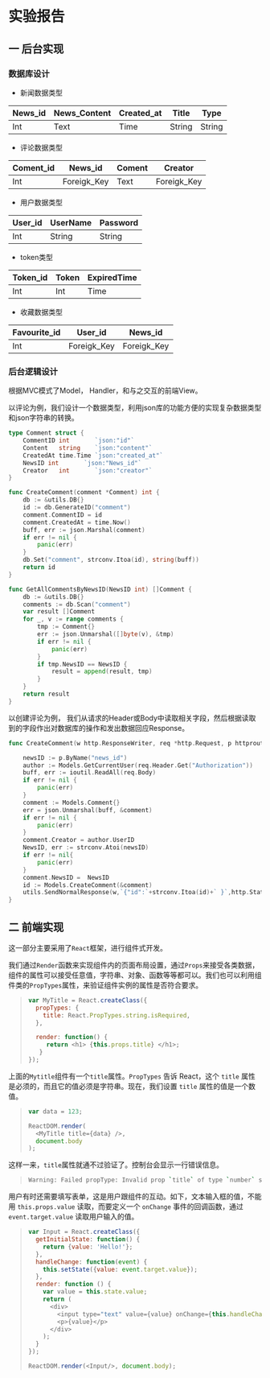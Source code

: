 

# 实验报告

## 一 后台实现

### 数据库设计

+ 新闻数据类型

| News_id | News_Content | Created_at | Title  | Type   |
| ------- | ------------ | ---------- | ------ | ------ |
| Int     | Text         | Time       | String | String |

+ 评论数据类型

| Coment_id | News_id     | Coment | Creator     |
| --------- | ----------- | ------ | ----------- |
| Int       | Foreigk_Key | Text   | Foreigk_Key |

+ 用户数据类型

| User_id | UserName | Password |
| ------- | -------- | -------- |
| Int     | String   | String   |

+ token类型

| Token_id | Token | ExpiredTime |
| -------- | ----- | ----------- |
| Int      | Int   | Time        |

+ 收藏数据类型

| Favourite_id | User_id     | News_id     |
| ------------ | ----------- | ----------- |
| Int          | Foreigk_Key | Foreigk_Key |



### 后台逻辑设计

根据MVC模式了Model， Handler，和与之交互的前端View。

以评论为例，我们设计一个数据类型，利用json库的功能方便的实现复杂数据类型和json字符串的转换。

```go
type Comment struct {
	CommentID int       `json:"id"`
	Content   string    `json:"content"`
	CreatedAt time.Time `json:"created_at"`
	NewsID int       `json:"News_id"`
	Creator   int       `json:"creator"`
}

func CreateComment(comment *Comment) int {
	db := &utils.DB{}
	id := db.GenerateID("comment")
	comment.CommentID = id
	comment.CreatedAt = time.Now()
	buff, err := json.Marshal(comment)
	if err != nil {
		panic(err)
	}
	db.Set("comment", strconv.Itoa(id), string(buff))
	return id
}

func GetAllCommentsByNewsID(NewsID int) []Comment {
	db := &utils.DB{}
	comments := db.Scan("comment")
	var result []Comment
	for _, v := range comments {
		tmp := Comment{}
		err := json.Unmarshal([]byte(v), &tmp)
		if err != nil {
			panic(err)
		}
		if tmp.NewsID == NewsID {
			result = append(result, tmp)
		}
	}
	return result
}

```

以创建评论为例， 我们从请求的Header或Body中读取相关字段，然后根据读取到的字段作出对数据库的操作和发出数据回应Response。

```go
func CreateComment(w http.ResponseWriter, req *http.Request, p httprouter.Params)  {

	newsID := p.ByName("news_id")
	author := Models.GetCurrentUser(req.Header.Get("Authorization"))
	buff, err := ioutil.ReadAll(req.Body)
	if err != nil {
		panic(err)
	}
	comment := Models.Comment{}
	err = json.Unmarshal(buff, &comment)
	if err != nil {
		panic(err)
	}
	comment.Creator = author.UserID
	NewsID, err := strconv.Atoi(newsID)
	if err != nil{
		panic(err)
	}
	comment.NewsID =  NewsID
	id := Models.CreateComment(&comment)
	utils.SendNormalResponse(w,`{"id":`+strconv.Itoa(id)+` }`,http.StatusOK)
}

```

##  二 前端实现

这一部分主要采用了`React`框架，进行组件式开发。

我们通过`Render`函数来实现组件内的页面布局设置，通过`Props`来接受各类数据，组件的属性可以接受任意值，字符串、对象、函数等等都可以。我们也可以利用组件类的`PropTypes`属性，来验证组件实例的属性是否符合要求。

> ```javascript
> var MyTitle = React.createClass({
>   propTypes: {
>     title: React.PropTypes.string.isRequired,
>   },
> 
>   render: function() {
>      return <h1> {this.props.title} </h1>;
>    }
> });
> ```

上面的`Mytitle`组件有一个`title`属性。`PropTypes` 告诉 React，这个 `title` 属性是必须的，而且它的值必须是字符串。现在，我们设置 `title` 属性的值是一个数值。

> ```javascript
> var data = 123;
> 
> ReactDOM.render(
>   <MyTitle title={data} />,
>   document.body
> );
> ```

这样一来，`title`属性就通不过验证了。控制台会显示一行错误信息。

> ```bash
> Warning: Failed propType: Invalid prop `title` of type `number` supplied to `MyTitle`, expected `string`.
> ```

用户有时还需要填写表单，这是用户跟组件的互动。如下，文本输入框的值，不能用 `this.props.value` 读取，而要定义一个 `onChange` 事件的回调函数，通过 `event.target.value` 读取用户输入的值。

> ```javascript
> var Input = React.createClass({
>   getInitialState: function() {
>     return {value: 'Hello!'};
>   },
>   handleChange: function(event) {
>     this.setState({value: event.target.value});
>   },
>   render: function () {
>     var value = this.state.value;
>     return (
>       <div>
>         <input type="text" value={value} onChange={this.handleChange} />
>         <p>{value}</p>
>       </div>
>     );
>   }
> });
> 
> ReactDOM.render(<Input/>, document.body);
> ```


